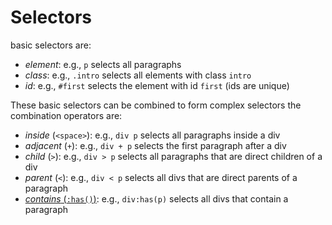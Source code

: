 # Selectors
basic selectors are:
- *element*: e.g., `p` selects all paragraphs
- *class*: e.g., `.intro` selects all elements with class `intro`
- *id*: e.g., `#first` selects the element with id `first` (ids are unique)

These basic selectors can be combined to form complex selectors the combination operators are:
- *inside* (`<space>`): e.g., `div p` selects all paragraphs inside a div
- *adjacent* (`+`): e.g., `div + p` selects the first paragraph after a div
- *child* (`>`): e.g., `div > p` selects all paragraphs that are direct children of a div
- *parent* (`<`): e.g., `div < p` selects all divs that are direct parents of a paragraph
- [*contains* (`:has()`)](https://developer.mozilla.org/en-US/docs/Web/CSS/:has): e.g., `div:has(p)` selects all divs that contain a paragraph

